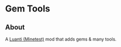 
# Gem Tools

## About

A [Luanti (Minetest)](https://luanti.org/) mod that adds gems & many tools.
